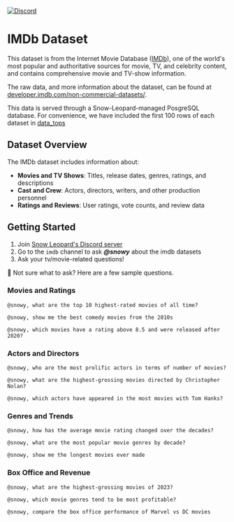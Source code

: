 [![Discord](https://img.shields.io/discord/1379929746875617413?logo=discord&logoColor=white)](https://discord.gg/WGAyr8NpEX)

# IMDb Dataset

This dataset is from the Internet Movie Database ([IMDb](https://www.imdb.com/)), one of the world's most popular and authoritative sources for movie, TV, and celebrity content, and contains comprehensive movie and TV-show information.

The raw data, and more information about the dataset, can be found at [developer.imdb.com/non-commercial-datasets/](https://developer.imdb.com/non-commercial-datasets/).

This data is served through a Snow-Leopard-managed PosgreSQL database. For convenience, we have included the first 100 rows of each dataset in [data_tops](https://github.com/SnowLeopard-AI/discord_datasets/tree/main/imdb/data_tops) 

## Dataset Overview

The IMDb dataset includes information about:
- **Movies and TV Shows**: Titles, release dates, genres, ratings, and descriptions
- **Cast and Crew**: Actors, directors, writers, and other production personnel
- **Ratings and Reviews**: User ratings, vote counts, and review data

## Getting Started

1. Join [Snow Leopard's Discord server](https://discord.gg/WGAyr8NpEX)
2. Go to the `imdb` channel to ask _**@snowy**_ about the imdb datasets
3. Ask your tv/movie-related questions!

🤔 Not sure what to ask? Here are a few sample questions.

### Movies and Ratings
```
@snowy, what are the top 10 highest-rated movies of all time?
```
```
@snowy, show me the best comedy movies from the 2010s
```
```
@snowy, which movies have a rating above 8.5 and were released after 2020?
```

### Actors and Directors
```
@snowy, who are the most prolific actors in terms of number of movies?
```
```
@snowy, what are the highest-grossing movies directed by Christopher Nolan?
```
```
@snowy, which actors have appeared in the most movies with Tom Hanks?
```

### Genres and Trends
```
@snowy, how has the average movie rating changed over the decades?
```
```
@snowy, what are the most popular movie genres by decade?
```
```
@snowy, show me the longest movies ever made
```

### Box Office and Revenue
```
@snowy, what are the highest-grossing movies of 2023?
```
```
@snowy, which movie genres tend to be most profitable?
```
```
@snowy, compare the box office performance of Marvel vs DC movies
```
